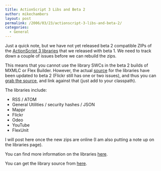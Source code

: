 ```yaml
---
title: ActionScript 3 Libs and Beta 2
author: mikechambers
layout: post
permalink: /2006/03/23/actionscript-3-libs-and-beta-2/
categories:
  - General
---
```



Just a quick note, but we have not yet released beta 2 compatible ZIPs of the [ActionScript 3 libraries][1] that we released with beta 1. We need to track down a couple of issues before we can rebuild the zips.  
<!--more-->

  
This means that you cannot use the library SWCs in the beta 2 builds of MXMLC or Flex Builder. However, the actual [source][1] for the libraries have been updated to beta 2 (Flickr still has one or two issues), and thus you can [grab the source][2], and link against that (just add to your classpath).

The libraries include:

*   RSS / ATOM
*   General Utilities / security hashes / JSON
*   Mappr
*   Flickr
*   Odeo
*   YouTube
*   FlexUnit

I will post here once the new zips are online (I am also putting a note up on the libraries page).

You can find more information on the libraries [here][1].

You can get the library source from [here][2].

 [1]: http://labs.macromedia.com/wiki/index.php/ActionScript_3:resources:apis:libraries
 [2]: http://labs.macromedia.com/wiki/index.php/Source:get